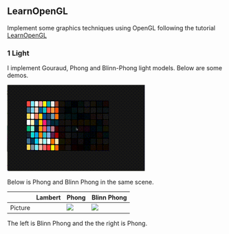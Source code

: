 ## LearnOpenGL

Implement some graphics techniques using OpenGL following the tutorial [LearnOpenGL](learnopengl.com)

### 1 Light
I implement Gouraud, Phong and Blinn-Phong light models.
Below are some demos.

![phong shading](resource/light/phong.gif)

Below is Phong and Blinn Phong in the same scene.

|         | Lambert | Phong                                 | Blinn Phong                                |
| ------- | ------- | ------------------------------------- | ------------------------------------------ |
| Picture |         | ![]("resource/light/phong_floor.png") | ![]("resource/light/blin_phong_floor.png") |


The left is Blinn Phong and the the right is Phong.

